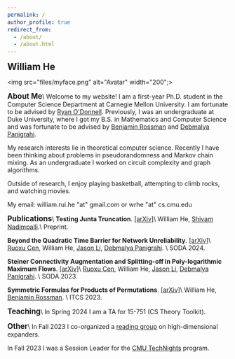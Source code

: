 ```yaml
---
permalink: /
author_profile: true
redirect_from: 
  - /about/
  - /about.html
---
```

<span style="font-size:1.5em;">**William He**</span>

<img src="files/myface.png" alt="Avatar" width="200";>

<span style="font-size:1.2em;">**About Me**</span>\\
Welcome to my website! I am a first-year Ph.D. student in the Computer Science Department at Carnegie Mellon University. I am fortunate to be advised by [Ryan O'Donnell](https://www.cs.cmu.edu/~odonnell/). Previously, I was an undergraduate at Duke University, where I got my B.S. in Mathematics and Computer Science and was fortunate to be advised by [Benjamin Rossman](https://users.cs.duke.edu/~br148/) and [Debmalya Panigrahi](https://www.debmalyapanigrahi.org/).

My research interests lie in theoretical computer science. Recently I have been thinking about problems in pseudorandomness and Markov chain mixing. As an undergraduate I worked on circuit complexity and graph algorithms.

Outside of research, I enjoy playing basketball, attempting to climb rocks, and watching movies.

My email: william.rui.he "at" gmail.com or wrhe "at" cs.cmu.edu


<span style="font-size:1.2em;">**Publications**</span>\\
**Testing Junta Truncation**. [\[arXiv\]](https://arxiv.org/abs/2308.13992)\\
William He, [Shivam Nadimpalli](https://www.cs.columbia.edu/~nadimpalli/).\\
Preprint.

**Beyond the Quadratic Time Barrier for Network Unreliability**. [\[arXiv\]](https://arxiv.org/abs/2304.06552)\\
[Ruoxu Cen](https://sites.google.com/view/ruoxu-cen), William He, [Jason Li](https://q3r.github.io/), [Debmalya Panigrahi](https://www.debmalyapanigrahi.org/). \\
SODA 2024.

**Steiner Connectivity Augmentation and Splitting-off in Poly-logarithmic Maximum Flows**. [\[arXiv\]](https://arxiv.org/abs/2211.05769)\\
[Ruoxu Cen](https://sites.google.com/view/ruoxu-cen), William He, [Jason Li](https://q3r.github.io/), [Debmalya Panigrahi](https://www.debmalyapanigrahi.org/). \\
SODA 2023.

**Symmetric Formulas for Products of Permutations**. [\[arXiv\]](https://arxiv.org/abs/2211.15520)\\
William He, [Benjamin Rossman](https://users.cs.duke.edu/~br148/). \\
ITCS 2023.


<span style="font-size:1.2em;">**Teaching**</span>\\
In Spring 2024 I am a TA for 15-751 (CS Theory Toolkit).

<span style="font-size:1.2em;">**Other**</span>\\
In Fall 2023 I co-organized a [reading group](https://docs.google.com/document/d/1PBddwr6dMlV5Cl93Ghq1CPrqcg8wWZS1KQBvxfygGfM/edit) on high-dimensional expanders.

In Fall 2023 I was a Session Leader for the [CMU TechNights](https://www.cmu.edu/scs/technights/) program.
